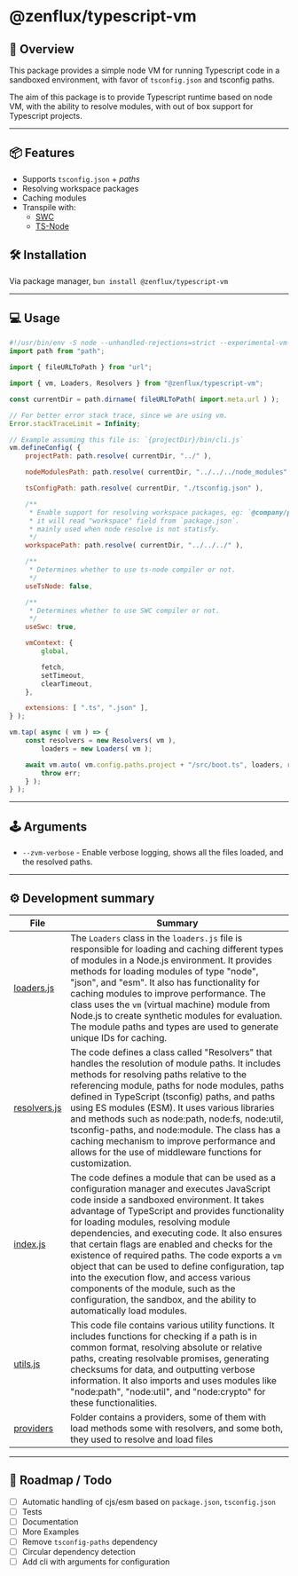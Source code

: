 # @zenflux/typescript-vm

## 📍 Overview

This package provides a simple node VM for running Typescript code in a sandboxed environment, with favor of `tsconfig.json`
and tsconfig paths.

The aim of this package is to provide Typescript runtime based on node VM, with the ability to resolve modules, with out of box support
for Typescript projects.

---

## 📦 Features
- Supports `tsconfig.json` + *paths*
- Resolving workspace packages
- Caching modules
- Transpile with:
    - [SWC](https://github.com/swc-project/swc/)
    - [TS-Node](https://github.com/TypeStrong/ts-node)


## 🛠️ Installation
Via package manager, `bun install @zenflux/typescript-vm`

---

## 💻 Usage
```javascript
#!/usr/bin/env -S node --unhandled-rejections=strict --experimental-vm-modules --experimental-import-meta-resolve --trace-uncaught --no-warnings --trace-exit
import path from "path";

import { fileURLToPath } from "url";

import { vm, Loaders, Resolvers } from "@zenflux/typescript-vm";

const currentDir = path.dirname( fileURLToPath( import.meta.url ) );

// For better error stack trace, since we are using vm.
Error.stackTraceLimit = Infinity;

// Example assuming this file is: `{projectDir}/bin/cli.js`
vm.defineConfig( {
    projectPath: path.resolve( currentDir, "../" ),

    nodeModulesPath: path.resolve( currentDir, "../../../node_modules" ),

    tsConfigPath: path.resolve( currentDir, "./tsconfig.json" ),

    /**
     * Enable support for resolving workspace packages, eg: `@company/package`,
     * it will read "workspace" field from `package.json`.
     * mainly used when node resolve is not statisfy.
     */
    workspacePath: path.resolve( currentDir, "../../../" ),

    /**
     * Determines whether to use ts-node compiler or not.
     */
    useTsNode: false,

    /**
     * Determines whether to use SWC compiler or not.
     */
    useSwc: true,

    vmContext: {
        global,

        fetch,
        setTimeout,
        clearTimeout,
    },

    extensions: [ ".ts", ".json" ],
} );

vm.tap( async ( vm ) => {
    const resolvers = new Resolvers( vm ),
        loaders = new Loaders( vm );

    await vm.auto( vm.config.paths.project + "/src/boot.ts", loaders, resolvers ).catch( ( err, f ) => {
        throw err;
    } );
} );
```

---

## 🕹️ Arguments
- `--zvm-verbose` - Enable verbose logging, shows all the files loaded, and the resolved paths.

---

##
## ⚙️ Development summary

| File                             | Summary                                                                                                                                                                                                                                                                                                                                                                                                                                                                                                                                                                                                         |
|----------------------------------|-----------------------------------------------------------------------------------------------------------------------------------------------------------------------------------------------------------------------------------------------------------------------------------------------------------------------------------------------------------------------------------------------------------------------------------------------------------------------------------------------------------------------------------------------------------------------------------------------------------------|
| [loaders.js](src/loaders.js)     | The `Loaders` class in the `loaders.js` file is responsible for loading and caching different types of modules in a Node.js environment. It provides methods for loading modules of type "node", "json", and "esm". It also has functionality for caching modules to improve performance. The class uses the `vm` (virtual machine) module from Node.js to create synthetic modules for evaluation. The module paths and types are used to generate unique IDs for caching.                                                                                                                                     |
| [resolvers.js](src/resolvers.js) | The code defines a class called "Resolvers" that handles the resolution of module paths. It includes methods for resolving paths relative to the referencing module, paths for node modules, paths defined in TypeScript (tsconfig) paths, and paths using ES modules (ESM). It uses various libraries and methods such as node:path, node:fs, node:util, tsconfig-paths, and node:module. The class has a caching mechanism to improve performance and allows for the use of middleware functions for customization.                                                                                           |
| [index.js](src/index.js)         | The code defines a module that can be used as a configuration manager and executes JavaScript code inside a sandboxed environment. It takes advantage of TypeScript and provides functionality for loading modules, resolving module dependencies, and executing code. It also ensures that certain flags are enabled and checks for the existence of required paths. The code exports a `vm` object that can be used to define configuration, tap into the execution flow, and access various components of the module, such as the configuration, the sandbox, and the ability to automatically load modules. |
| [utils.js](src/utils.js)         | This code file contains various utility functions. It includes functions for checking if a path is in common format, resolving absolute or relative paths, creating resolvable promises, generating checksums for data, and outputting verbose information. It also imports and uses modules like "node:path", "node:util", and "node:crypto" for these functionalities.                                                                                                                                                                                                                                        |
| [providers](src/providers)       | Folder contains a providers, some of them with load methods some with resolvers, and some both, they used to resolve and load files                                                                                                                                                                                                                                                                                                                                                                                                                                                                             |
---

## 🎯 Roadmap / Todo
- [ ] Automatic handling of cjs/esm based on `package.json`, `tsconfig.json`
- [ ] Tests
- [ ] Documentation
- [ ] More Examples
- [ ] Remove `tsconfig-paths` dependency
- [ ] Circular dependency detection
- [ ] Add cli with arguments for configuration
